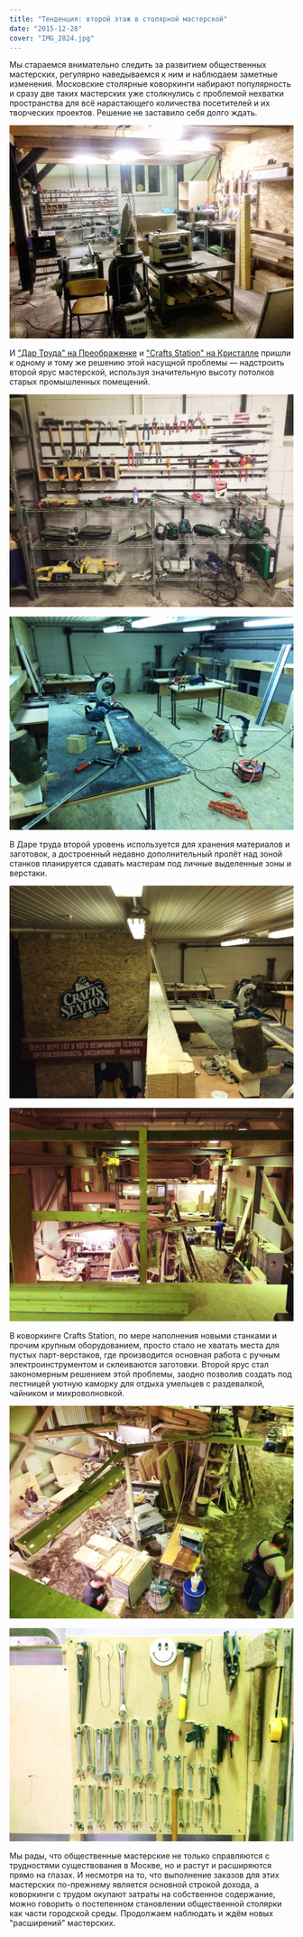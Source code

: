 ```yaml
---
title: "Тенденция: второй этаж в столярной мастерской"
date: "2015-12-28"
cover: "IMG_2824.jpg"
---
```


Мы стараемся внимательно следить за развитием общественных мастерских, регулярно наведываемся к ним и наблюдаем заметные изменения. Московские столярные коворкинги набирают популярность и сразу две таких мастерских уже столкнулись с проблемой нехватки пространства для всё нарастающего количества посетителей и их творческих проектов. Решение не заставило себя долго ждать.

![](./images/IMG_2400.jpg)


И ["Дар Труда" на Преображенке](http://ooley.ru/places/dar-truda/) и ["Crafts Station" на Кристалле](http://ooley.ru/places/crafts-station/) пришли к одному и тому же решению этой насущной проблемы — надстроить второй ярус мастерской, используя значительную высоту потолков старых промышленных помещений.

![](./images/IMG_2404.jpg)

![](./images/IMG_2405.jpg)


В Даре труда второй уровень используется для хранения материалов и заготовок, а достроенный недавно дополнительный пролёт над зоной станков планируется сдавать мастерам под личные выделенные зоны и верстаки.

![](./images/IMG_2406.jpg)

![](./images/IMG_2820.jpg)


В коворкинге Crafts Station, по мере наполнения новыми станками и прочим крупным оборудованием, просто стало не хватать места для пустых парт-верстаков, где производится основная работа с ручным электроинструментом и склеиваются заготовки. Второй ярус стал закономерным решением этой проблемы, заодно позволив создать под лестницей уютную каморку для отдыха умельцев с раздевалкой, чайником и микроволновкой.

![](./images/IMG_2822.jpg)

![](./images/IMG_2827.jpg)

Мы рады, что общественные мастерские не только справляются с трудностями существования в Москве, но и растут и расширяются прямо на глазах. И несмотря на то, что выполнение заказов для этих мастерских по-прежнему является основной строкой дохода, а коворкинги с трудом окупают затраты на собственное содержание, можно говорить о постепенном становлении общественной столярки как части городской среды. Продолжаем наблюдать и ждём новых "расширений" мастерских.
